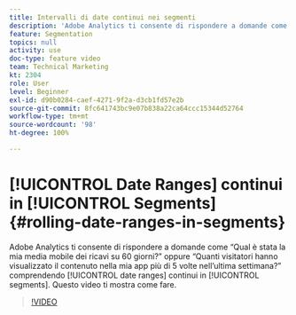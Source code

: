 ```yaml
---
title: Intervalli di date continui nei segmenti
description: 'Adobe Analytics ti consente di rispondere a domande come: qual è stata la mia media mobile dei ricavi su 60 giorni? oppure: quanti visitatori hanno visualizzato il contenuto nella mia app più di 5 volte nell’ultima settimana? includendo intervalli di date continui nei segmenti. Questo video ti mostra come fare.'
feature: Segmentation
topics: null
activity: use
doc-type: feature video
team: Technical Marketing
kt: 2304
role: User
level: Beginner
exl-id: d90b0284-caef-4271-9f2a-d3cb1fd57e2b
source-git-commit: 8fc641743bc9e07b838a22ca64ccc15344d52764
workflow-type: tm+mt
source-wordcount: '98'
ht-degree: 100%

---
```


# [!UICONTROL Date Ranges] continui in [!UICONTROL Segments] {#rolling-date-ranges-in-segments}

Adobe Analytics ti consente di rispondere a domande come “Qual è stata la mia media mobile dei ricavi su 60 giorni?” oppure “Quanti visitatori hanno visualizzato il contenuto nella mia app più di 5 volte nell’ultima settimana?” comprendendo [!UICONTROL date ranges] continui in [!UICONTROL segments]. Questo video ti mostra come fare.

>[!VIDEO](https://video.tv.adobe.com/v/25403/?quality=12&learn=on)

